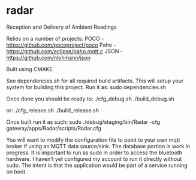 # radar
Reception and Delivery of Ambient Readings

Relies on a number of projects:
POCO - https://github.com/pocoproject/poco
Paho - https://github.com/eclipse/paho.mqtt.c
JSON - https://github.com/nlohmann/json

Built using CMAKE.  

See dependencies.sh for all required build artifacts.  This will setup your system for building this project.  Run it as:
sudo dependencies.sh

Once done you should be ready to:
./cfg_debug.sh
./build_debug.sh

or:
./cfg_release.sh
./build_release.sh


Once built run it as such:
sudo ./debug/staging/bin/Radar -cfg gateway/apps/Radar/scripts/Radar.cfg

You will want to modify the configuration file to point to your own mqtt broker if using an MQTT data source/sink.  The database portion is work in progress.  It is important to run as sudo in order to access the bluetooth hardware.  I haven't yet configured my account to run it directly without sudo.  The intent is that the application would be part of a service running on boot.
